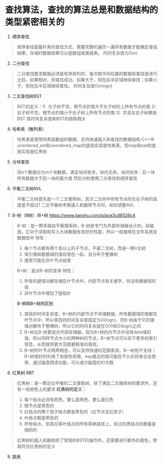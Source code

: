 # **查找算法，查找的算法总是和数据结构的类型紧密相关的**

1. 顺序查找
> 顺序查找是最朴素的查找方式，需要完整的遍历一遍所有数据才能确定查找结果，存储的数据结果可以是数组或者链表。
> 时间复杂度为O(n)

2. 二分查找
> 二分查找要求数据必须是有序排列的，每次取中间位置的数据和查找值进行比较，如果相对，则查找成功，如果大于，则在前半区域继续查找；如果小于，则在后半区域继续查找。
> 时间复杂度O(nlogn)

3. 二叉查找树BST
> BST的定义：1）左子树不空，根节点的值大于左子树的上所有节点的值 2）右子树不空，根节点的值小于右子树上所有节点的值 3）并且左右子树都是BST
> 其时间复杂度和BST的结构相关

4. 哈希表（散列表）
> 哈希表是使用哈希函数组织数据，支持快速插入和查找的数据结构
> C++中unordered_set和unordered_map的底层实现是哈希表，而map和set的底层实现是红黑树

5. 分块查找
> 将n个数据分为m个块数据，满足块间有序，块内无序。块间有序：后一块所有数据大于前一块的最大值
> 然后分别使用二分查找和顺序查找

6. 平衡二叉树AVL
> 平衡二叉树首先是一个二叉搜索树，其次二叉树中所有节点的左右子树的高度差不超过1
> 二叉平衡树考察插入和删除节点时，如何调整AVL

7. B-树（B树）/B+树 https://www.jianshu.com/p/ace3cd6526c4
> B-树：是一颗多路自平衡搜索树，B-树是专门为外部存储器设计的，如磁盘，它对于读取和写入大块数据有良好的性能，所以一般被用在文件系统及数据库中
> 特性：
> 1. 每个节点都有两个及以上的子节点，不是二叉树，而是一颗n叉树
> 2. 索引值和数据域的值存放在一起，且分布于整棵树
> 3. 搜索可能在非叶节点结束

> B+树：是对B-树的变体
> 特性；
> 1. 所有的键值对都存储在叶节点中，内部节点有关键字，但没有数据域的值
> 2. 非叶节点中增加了链指针

> **B-树和B+树的区别**
> 1. 查找的时间复杂度，B+树的内部节点不存储数据，所有数据域的值都在叶节点中，所以查找的时间复杂度固定为O(logn)，而B-树由于它的键值对散布于整棵树，所以它的时间复杂度在O(1)和O(logn)之间
> 2. B+树比B-树更适合外部存储器，因为B+树的内节点中没有data域的值，所以同样节点大小的两种树的节点，B+树节点可以存下更多的索引信息，从而提供更大范围更精准的查找。
> 3. B+树的叶节点两两相连，可以支持快速的范围查询，B—树则不支持；B+树很好的利用了局部性原理，key接近的值可能在不久的将来也会使用，通过磁盘预读功能，可以减少磁盘的IO次数

8. 红黑树 RBT
> 红黑树：是一颗近似平衡的二叉搜索树，除了满足二叉搜索树的要求外，还有一些颜色上的要求
> **红黑树的定义：**
> 1. 每个结点必须有颜色，要么是黑色，要么是红色
> 2. 根节点是黑色的
> 3. 红结点的两个孩子结点都是黑色的（红节点无红孩子）
> 4. 叶结点都是黑色的
> 5. 所有结点，到其后辈叶结点的所有简单路径上，经过的黒结点的数量是相同的

> 红黑树的插入和删除除了常规的BST的操作外，还需要进行额外的着色，使其符合红黑树的定义

9. 跳表
